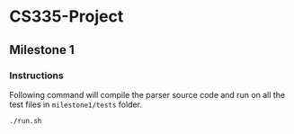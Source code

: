 # CS335-Project


## Milestone 1

### Instructions
Following command will compile the parser source code and run on all the test files in `milestone1/tests` folder.
```
./run.sh
```
